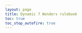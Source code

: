 ```yaml
---
layout: page
title: Dynamic 7 Wonders rulebook
toc: true
toc_stop_autofire: true
---
```


<script type="text/javascript">

function toggleEd() {
  return toggle('#cylonleader');
}

function toggle(id) {
  if (readCheckbox(id)) { 
    $(id).prop('checked', false);
  } else { 
    $(id).prop('checked', true);
  }
  flipSwitches();
  return false; 

}

function readCheckbox(id) {
  return $(id).is(':checked')
}

function enable(id) {
  $(id).removeAttr('disabled');
}

function forbidCheckbox(id) {
  $(id).prop('checked', false)
       .prop('disabled', true);
}

function mandateCheckbox(id) {
  $(id).prop('checked', true)
       .prop('disabled', true);
}


function forbidMenu(id) {
  $(id).prop('disabled', true);
  if ( $(id).is(':selected')) {
    $(id).removeAttr('selected');
  }
}

function validateForm() {
  if (readCheckbox('#pegasus')) {
    enable('#newcaprica');
    enable('#forceexodus');
  } else {
    forbidCheckbox('#forceexodus');
    forbidMenu('#newcaprica');
  }
  // Exodus checkboxes only allowed with Exodus.
  if ( readCheckbox('#exodus') ) {
    // Enable those boxes
    enable('#personalgoal');
    enable('#finalfive');
    enable('#cylonfleet');
    enable('#forcepegasus');
    enable('#ioniannebula');
  } else {
    // Disable them and also make sure they're not checked.
    forbidCheckbox('#personalgoal');
    forbidCheckbox('#finalfive');
    forbidCheckbox('#cylonfleet');
    forbidCheckbox('#forcepegasus');
    forbidMenu('#ioniannebula');
  }
  if ( $('#ioniannebula').is(':selected')
       || $('#allendings').is(':selected')
       || ! readCheckbox('#exodus') ) {
    forbidCheckbox('#allyseasons');
  } else {
    enable('#allyseasons');
  }
  
  // Loyalty deck styles only apply in certain scenarios
  if ($('#ioniannebula').is(':selected')
       || readCheckbox('#allyseasons') 
       || readCheckbox('#personalgoal')) {
     // Exodus style is required.
     forbidCheckbox('#forcepegasus');
     forbidCheckbox('#forceexodus');
   }
  
  if (readCheckbox('#forceexodus')) {
    // Obviously can't have both on at the same time
    forbidCheckbox('#forcepegasus');
  } else if (readCheckbox('#forcepegasus') || readCheckbox('#exodus')) {
    // Also, no point in "forcing" Exodus if it's already on
    forbidCheckbox('#forceexodus');
  }
  
  if (readCheckbox('#daybreak')) {
    enable('#searchforhome');
    if ( ! $('#searchforhome').is(':selected')
         && ! $('#allendings').is(':selected')) {
      enable('#forcedemetrius');
    } else {
      forbidCheckbox('#forcedemetrius');
    }
  } else {
    forbidMenu('#searchforhome');
    forbidCheckbox('#forcedemetrius');
  }
  if (readCheckbox('#pegasus') || readCheckbox('#daybreak')) {
    enable('#cylonleader');
  } else {
    forbidCheckbox('#cylonleader');
  }
  
  if (readCheckbox('#cylonleader') || readCheckbox('#daybreak')) {
    // Sympathizer rules don't apply
    forbidCheckbox('#nosympathizer');
    forbidCheckbox('#sympatheticcylon');
  } else {
    enable('#nosympathizer');
    enable('#sympatheticcylon');
  }
  if (readCheckbox('#sympatheticcylon')) {
    forbidCheckbox('#nosympathizer');
  } else if (readCheckbox('#nosympathizer')) {
    forbidCheckbox('#sympatheticcylon');
  }
  
  if (! readCheckbox('#daybreak') &&
        (readCheckbox('#cylonleader') || readCheckbox('#sympatheticcylon'))) {
    // Agenda cards are possible, might want to override
    enable('#forcemotive');
  } else {
    forbidCheckbox('#forcemotive');
  }
  
  if (readCheckbox('#daybreak') || readCheckbox('#pegasus')
      || readCheckbox('#sympatheticcylon')) {
    forbidCheckbox('#forceoverlay');  
  } else {
    enable('#forceoverlay');
  }
  
}

function highlight(theClass) {
  // Don't highlight the "no" classes, except for "nosympathizer"
  if (theClass === "nosympathizer" || ! /^no/.test(theClass)) {
    $('.' + theClass).css({"background-color":"lightyellow"});
  }
}

function unhighlight(theClass) {
  $('.' + theClass).css({"background-color":""});
}

function flipSwitches () {
  // Step 1: validate the form. Uncheck and disable items that aren't
  // allowed.
  
  validateForm();
  
  // Step 2: Collect lists of classes to hide and show.
  var showThese = [];
  var hideThese = [];
  var pullFrom = 'input,option';
  //if (readCheckbox('#allendings')) {
    // Actually, don't read the endings, we'll do that now.
    pullFrom = 'input';
    showThese = ['cities', 'leaders', 'babel', 'armada'];
    hideThese = ['no-cities', 'no-leaders', 'no-babel', 'no-armada'];
  //}
  
  $(pullFrom).each(function(index, element) {
    if ($(this).is(':checked')) {
      showThese.push($(this).attr('id'));
      hideThese.push('no'+$(this).attr('id'));
    } else {
      showThese.push('no'+$(this).attr('id'));
      hideThese.push($(this).attr('id'));
    }
  });  
  
  if (readCheckbox('#daybreak') 
      || readCheckbox('#pegasus')
      || readCheckbox('#exodus')) {
    showThese.push('expansion');
    hideThese.push('noexpansion');
  } else {
    showThese.push('noexpansion');
    hideThese.push('expansion');
  }
  
  if (readCheckbox('#pegasus') || readCheckbox('#exodus')) {
    showThese.push('execution');
    hideThese.push('noexecution');
  } else {
    showThese.push('noexecution');
    hideThese.push('execution');
  }

  // Exodus loyalty if either:
  //    Exodus is enabled, and hasn't been forced off
  //    Or we've forced Exodus rules to be on
  if ( (readCheckbox('#exodus') && ! readCheckbox('#forcepegasus'))
       || readCheckbox('#forceexodus')) {
    showThese.push('exodusloyalty');
    hideThese.push('noexodusloyalty');
  } else {
    showThese.push('noexodusloyalty');
    hideThese.push('exodusloyalty');
  }
  
  if (readCheckbox('#daybreak') || readCheckbox('#pegasus')) {
    showThese.push('treachery');
    hideThese.push('notreachery');
  } else {
    showThese.push('notreachery');
    hideThese.push('treachery');
  }
  
  if (readCheckbox('#cylonleader') || readCheckbox('#sympatheticcylon')) {
    showThese.push('infiltrator');
    hideThese.push('noinfiltrator');
    if (readCheckbox('#daybreak') || readCheckbox('#forcemotive')) {
      showThese.push('motive');
      hideThese.push('agenda');
    } else {
      showThese.push('agenda');
      hideThese.push('motive');
    }
  } else {
    showThese.push('noinfiltrator');
    hideThese.push('infiltrator');
    hideThese.push('agenda');
    hideThese.push('motive');
  }

  
  if (readCheckbox('#ioniannebula') 
       || readCheckbox('#allendings')
       || readCheckbox('#allyseasons')) {
    showThese.push('allies');
    hideThese.push('noallies');
  } else {
    showThese.push('noallies');
    hideThese.push('allies');
  }
  
  if (readCheckbox('#pegasus') || readCheckbox('#daybreak')
      || readCheckbox('#sympatheticcylon')
      || readCheckbox('#forceoverlay')) {
    showThese.push('overlay');
    hideThese.push('nooverlay');  
  } else {
    showThese.push('nooverlay');
    hideThese.push('overlay');
  }
  
  if (readCheckbox('#searchforhome')
        || readCheckbox('#forcedemetrius')
        || readCheckbox('#allendings')) {
    showThese.push('demetrius');
    hideThese.push('nodemetrius');
  } else {
    showThese.push('nodemetrius');
    hideThese.push('demetrius');
  }
  
  // Step 3: Show all the classes that need showing. 
  for (i in showThese) {
    $('.'+showThese[i]).show();
    // Highlight if requested
    if (readCheckbox('#highlight')) {
      highlight(showThese[i]);
    } else {
      unhighlight(showThese[i]);
    }
  }
  // Step 4: Hide all the classes that need hiding. Since we do this 
  // last, that means a given tag needs *all* elements to be visible,
  // or in other words, each list of tags is ANDed together.
  for (i in hideThese) {
    $('.'+hideThese[i]).hide();
  }
  
  // Step 5: Fix the rowspan on the basestar attack table. It has to
  // change based on the options set.
  var rowspan = 3;
  if (readCheckbox('#daybreak')) {
    // Additional one for assault raptors
    rowspan++;
  }
  if ( readCheckbox('#cylonfleet')) {
    // Remove the nuke row
    rowspan--;
  }
  $('#basestardamage').attr('rowspan', rowspan);
    
  // Step 5: Refresh the table of contents.
  $('#toc').toc({showSpeed: 0});
  
  // Save to local storage
  save();
  
  // Update the share URL box
  var url = window.location.origin + window.location.pathname + "?" + buildStateString();
  $('#generatedUrl').val(url);

}

function save() {
  if (window.sessionStorage){
    try {
      $('input,option').each(function(index, element) {
        if (readCheckbox('#'+$(this).attr('id') )) { 
          window.sessionStorage.setItem($(this).attr('id'), "1");
        } else {
          window.sessionStorage.removeItem($(this).attr('id'));
        }
      });  
    } catch (err) {
      // Probably not allowed. That's okay, this
      // feature is optional so silently failing
      // is okay. 
    }
  }
}

// find all the selected / checked items and return a
// querystring representing them
function buildStateString() {
  qs = [];
  $('input,option').each(function(index, element) {
    id = $(this).attr('id');
    if (readCheckbox('#' + id)) {
      qs.push(id);
    }
  });
  return qs.join('&');
}

// enable this id (check it or select it)
function setValue(id) {
  if (!/^[a-zA-Z][a-zA-Z0-9\-\_]+$/.test(id)) {
    return false;
  }
  var el = $('#'+id);
  
  if (el.length === 0) {
    return false;
  }
  
  if (el.is('option') || el.is('input')) {
    el.prop('checked', true);
    el.prop('selected', true);

    return true;
  }
  
  return false;
}

// This is the page initialization code
$(function () {
  // Obviously, we have JavaScript if this is running.
  $(".nojs").hide();
  $(".js").show();

  var foundConfig = false;
  // queryparam exists?
  var qs = window.location.search;
  if (!!qs) {
    // use querystring to set values
    qs = qs.replace("?", '').split('&');
    for (var i=0; i < qs.length; i++) {
      if (setValue(qs[i])) {
        foundConfig = true;
      }
    }
  }
  
  if (foundConfig) {
    // Disable configuration, since this is preconfigured.
    // But they can choose to remove the configuration if desired.
    $(".preconfigured").show();
    $(".nopreconfigured").hide();
  } else {
    // state exists?
    if (window.sessionStorage){
      for (id in window.sessionStorage) {
        setValue(id);
      }
    }
    // Show the real config form
    $("#configform").show();
    // There is no preconfiguration here. Set CSS accordingly.
    $(".preconfigured").hide();
    $(".nopreconfigured").show();

  }
  $('#configform').change(flipSwitches);
  flipSwitches();
});

</script>

<form id="configform" style="display: none;">
  <fieldset id="configbox">
    <legend>Configuration:</legend>
      <label><input type="radio" name="edition" id="Ed1" /> 1st Edition</label>
      <label><input type="radio" name="edition" id="Ed2" /> 2nd Edition</label>
    <hr>
    <label><input type="checkbox" name="wonderpack" id="wonderpack"> Wonder Pack</label><br>
    <label><input type="checkbox" name="catan" id="catan"> Catan Wonder</label><br>
    <hr>
    <label><input type="checkbox" name="leaders" id="leaders"> Leaders</label><br>
    <div style="margin-left: 20px" class="leaders">
        <label><input type="checkbox" name="leaders-anniversary">Leaders Anniversary Pack</label>
    </div>
    <label><input type="checkbox" name="cities" id="cities"> Cities</label><br>
    <div style="margin-left: 20px" class="cities">
        <label><input type="checkbox" name="cities-anniversary">Cities Anniversary Pack</label>
    </div>
    <label><input type="radio" name="babeledifice" id="babel"> Babel</label><br>
    <div style="margin-left: 20px" class="babel">
        <label><input type="checkbox" name="tower" id="tower"> Babel Tower</label>
        <label><input type="checkbox" name="greatprojects" id="greatprojects"> Babel Great Projects</label>
    </div>
    <label><input type="radio" name="babeledifice" id="edifice"> Edifice</label><br>
    <label><input type="checkbox" name="armada" id="armada"> Armada</label><br>
    <div style="margin-left: 20px" class="siracusa">
        <label><input type="checkbox" name="siracusa" id="siracusa">Siracusa Wonder</label>
    </div>
    <label>Share this configuration: 
      <input style="width: 100%;" type="text" id="generatedUrl" name="generatedUrl" />
    </label>
  </fieldset>
</form>

<form id="preconfigform" class="preconfigured" style="display: none;">
    <fieldset id="preconfigbox">
        <legend>Configuration:</legend>
        <p>This link was pre-configured. <a href="{{ site.baseurl }}rulebook.html">
        Click here to go back to the configurable rulebook</a></p>

        <p>
        This configuration includes:</p>
        <ul>
            <li class="Ed1">1st Edition</li>
            <li class="Ed2">2nd Edition</li>
        </ul>
        <ul>
            <li class="wonderpack">Wonder Pack</li>
            <li class="catan">Catan</li>
        </ul>
        <ul>
            <li class="leaders">Leaders<span class="leaders-anniversary"> and Leaders Anniversary Pack</span></li>
            <li class="cities">Cities<span class="cities-anniversary"> and Cities Anniversary Pack</span></li>
            <li class="babel">Babel
            <ul>
                <li class="tower">Babel Tower</li>
                <li class="greatprojects">BabelGreat Projects</li>
            </ul></li>
            <li class="edifice">Edifice</li>
            <li class="armada">Armada</li>
        </ul>
    </fieldset>
</form>

<form id="nojsform" class="nojs">
  <fieldset id="preconfigbox">
    <legend>Configuration:</legend>
    <p>JavaScript is either not enabled or not working. The rules for 
    including every expansion, with no variants enabled, will
    be shown instead, along with the rules for each possible ending. </p>
  </fieldset>
</form>


<div class="help" markdown="1">
## Help

Use the checkboxes and menus above to select a configuration of Battlestar Galactica expansions, modules, and variants. Some items might be disabled if they conflict with another selected option. 

### All endings

Many variants exist that add *all* the endings to the game. None of them are included here, but you can still use this rulebook for such a game by selecting "all endings". This will show all of the official rules for every ending. Whichever variant you are using will tell you how to proceed through all the endings, but when you need to resolve "normal" gameplay events and issues they will be available.

### Agendas and Motives

Pegasus and Daybreak both added Cylon Leaders, but the way that Cylon Leaders win is different in Daybreak. You can choose to "backport" Motive cards to the Pegasus elements that use Agenda cards (Cylon Leaders and Sympathetic Cylon). The reverse (using Agenda cards in Daybreak for Cylon Leaders) isn't integrated into the rules, because Agenda cards are very simple and don't have any rule conflicts. All you have to do is:

- Give the Cylon Leader a Hostile (for a 5 or 7 player game) or Sympathetic (4 or 6 player game) Agenda card when the first round of Loyalty cards goes out.
- Ignore any mention of Motive cards in the rules. 
- Use the text of the Agenda card to determine whether the Cylon Leader wins or loses at the end of the game. 

### Sympathizer variants

The "Sympathizer" role from the base game is intended to be a sort of "half-Cylon": if the game is going well for the humans, a new Cylon is added (with some restrictions), but if not, a human player is merely sent to the Brig. 

This card proved to be rather unpopular for a few reasons. For one, the unlucky player who becomes a Cylon via the Sympathizer card is immediately revealed as a Cylon and doesn't get to secretly sabotage the humans, and even as a Cylon they do not get a Super Crisis and cannot use the Cylon Fleet location, removing over a quarter of their possible Cylon actions. Secondly, it adds an incentive for the humans to sabotage themselves before the Sleeper Agent phase so that the Sympathizer stays human. 

There are a few options for avoiding the Sympathizer. Daybreak and Pegasus add Cylon Leaders, special characters who are almost literally half-Cylons and therefore remove the need for a Sympathizer when they are used. Pegasus adds the option of using the "Sympathetic Cylon" Loyalty card, which is very similar to the Sympathizer but instead changes a player into essentially a Cylon Leader. As a variant, you can even choose to just use the Sympathetic Cylon without the rest of Pegasus. 

Daybreak replaces both the "Sympathizer" and "Sympathetic Cylon" with "The Mutineer", a player who gets lots of Mutiny cards, so no variant is necessary to avoid the Sympathizer using this expansion. 

The simplest option, however, requiring no expansions at all, is the "No Sympathizer" variant which was officially released by Fantasy Flight Games. It just handicaps the humans and allows Cylons to draw more cards. 

### Allies for All Seasons

This variant was designed by Alexander DeSouza. It allows the "Ally" mechanic to be added to a game without having to use the entire Ionian Nebula ending. 

### Loyalty deck variants

The Loyalty deck variants have to do with the Exodus "extra card" rule change. In Pegasus, an executed human player always comes back as a human. This is a little unfortunate from a story perspective: the humans can perform a rather gruesome, but guaranteed, Cylon test for a relatively small cost. Exodus changes this, and always leaves an extra Loyalty card in the deck. This has two effects: an executed human may come back as a Cylon, but a Cylon card might remain in the deck, never dealt to a player at all. 

Both have their pros and cons. The Pegasus version has the advantage that the game is never short a Cylon. The Exodus version has more intrigue, and avoids giving the humans a perverse incentive to kill their own teammates. The Exodus version starts to make even more sense when Personal Goal and Final Five cards are included, because even if an executed human comes back as a human, they may be stuck with one of these human-hostile cards. The Pegasus version starts to make more sense with fewer players, since it becomes more likely that the remaining card will be a Cylon. 

Some game mechanics depend on the Exodus version, like Personal Goal cards and some Ally cards. When those are enabled, you will be forced to use the Exodus style. Otherwise, you can choose whichever one you like best: guaranteed Cylons but also an easy test, or more uncertainty and the possibility of a missing Cylon. You could also pick one, but add an additional rule to mitigate the downsides. Some examples include:

- Exodus rules, then at distance 7, all human players roll the die. The lowest receives the final Loyalty card, guaranteeing that the last Cylon gets out at some point.
- Pegasus rules, but a new human character must draw from a special deck that is half “Personal Goal”/”Final Five” cards, half normal “Not A Cylon” cards. They’ll still be a guaranteed human, but dealing with the special Loyalty card can penalize the humans for killing an innocent.
- Exodus rules, then at the end of the game, if the remaining card was a Cylon, deduct 1 from each resource as a handicap before declaring a human victory.

</div>


{% include toc.html %}

<div id="statictoc" class="nojs">
<i>Jump to...</i> <ol><li><a href="#introduction">Introduction</a></li><li><a href="#the-basics">The basics</a><ol><li><a href="#strategy">Strategy</a></li></ol></li><li><a href="#game-setup">Game setup</a><ol><li><a href="#game-board">Game board</a></li><li><a href="#pegasus">Pegasus</a></li><li><a href="#exodus">Exodus</a></li><li><a href="#daybreak">Daybreak</a></li><li><a href="#kobol-ending">Kobol ending</a></li><li><a href="#new-caprica-ending">New Caprica ending</a></li><li><a href="#ionian-nebula-ending">Ionian Nebula ending</a></li><li><a href="#search-for-home-ending">Search for Home ending</a></li><li><a href="#choosing-characters">Choosing characters</a></li><li><a href="#loyalty-deck">Loyalty Deck</a></li><li><a href="#first-hand-of-cards">First hand of cards</a></li><li><a href="#ionian-nebula-additional-setup">Ionian Nebula additional setup</a></li><li><a href="#rule-reminders">Rule reminders</a></li></ol></li><li><a href="#playing-the-game">Playing The Game</a><ol><li><a href="#game-turn">Game turn</a></li><li><a href="#player-terminology">Player terminology</a></li><li><a href="#secrecy">Secrecy</a></li><li><a href="#resolving-rule-conflicts">Resolving rule conflicts</a></li><li><a href="#component-limitations">Component limitations</a></li><li><a href="#die-rolls">Die rolls</a></li><li><a href="#timing">Timing</a></li><li><a href="#resources">Resources</a></li><li><a href="#trauma-tokens">Trauma Tokens</a><ol><li><a href="#trauma-tokens-on-locations">Trauma tokens on locations</a></li></ol></li><li><a href="#ally-cards">Ally cards</a><ol><li><a href="#placing-a-new-ally">Placing a new Ally</a></li><li><a href="#ally-replaced-with-player-or-location-damaged">Ally replaced with player, or location damaged</a></li></ol></li><li><a href="#demetrius--missions">Demetrius &amp; Missions</a></li><li><a href="#rebel-basestar-human-or-cylon">Rebel Basestar (human or Cylon)</a></li><li><a href="#character-sheets">Character sheets</a></li><li><a href="#once-per-game">Once per game</a></li><li><a href="#loyalty-cards">Loyalty cards</a><ol><li><a href="#personal-goal-cards">Personal Goal cards</a></li><li><a href="#final-five-cards">Final Five cards</a></li><li><a href="#the-mutineer">The Mutineer</a></li></ol></li><li><a href="#mutiny-cards">Mutiny cards</a><ol><li><a href="#drawing-a-second-mutiny-card">Drawing a second Mutiny card</a></li><li><a href="#discarding-treachery-cards-and-gaining-mutiny-cards">Discarding Treachery cards and gaining Mutiny cards</a></li></ol></li><li><a href="#cylon-players">Cylon Players</a><ol><li><a href="#cylon-reveal-resolution">Cylon Reveal resolution</a></li></ol></li><li><a href="#titles">Titles</a><ol><li><a href="#president">President</a></li><li><a href="#admiral">Admiral</a></li><li><a href="#cag-commander-air-group">CAG (Commander, Air Group)</a></li></ol></li><li><a href="#lines-of-succession">Lines of Succession</a></li><li><a href="#actions--abilities">Actions &amp; Abilities</a><ol><li><a href="#movement-actions">Movement actions</a></li></ol></li><li><a href="#moves">Moves</a><ol><li><a href="#sabotage-treachery-card-interrupt">“Sabotage” Treachery card interrupt</a></li><li><a href="#moves-versus-movement-actions">Moves versus Movement actions</a></li></ol></li><li><a href="#skill-cards">Skill Cards</a><ol><li><a href="#skill-check-abilities">Skill Check Abilities</a></li><li><a href="#reckless-cards-and-abilities">Reckless cards and abilities</a></li><li><a href="#types">Types</a></li><li><a href="#destiny-deck">Destiny Deck</a></li></ol></li><li><a href="#crisis-card-resolution">Crisis card resolution</a></li><li><a href="#event-crisis-cards">Event Crisis cards</a></li><li><a href="#super-crisis-cards">Super Crisis Cards</a></li><li><a href="#skill-check-resolution">Skill Check resolution</a></li><li><a href="#activating-cylon-ships">Activating Cylon ships</a><ol><li><a href="#activating-a-raider">Activating a raider</a></li><li><a href="#activating-heavy-raiders-and-centurions">Activating heavy raiders and Centurions</a></li></ol></li><li><a href="#jumping-the-fleet">Jumping the fleet</a></li><li><a href="#sleeper-agent-phase">Sleeper Agent phase</a><ol><li><a href="#revealed-cylons-during-the-sleeper-agent-phase">Revealed Cylons during the Sleeper Agent phase</a></li></ol></li><li><a href="#combat-ship-attack-table">Combat ship attack table</a><ol><li><a href="#basestar-damage">Basestar damage</a></li><li><a href="#damaging-galactica">Damaging Galactica</a></li><li><a href="#damaging-pegasus">Damaging Pegasus</a></li><li><a href="#scar">Scar</a></li></ol></li><li><a href="#human-combat-ships">Human combat ships</a><ol><li><a href="#civilian-ships">Civilian ships</a><ol><li><a href="#drawing-and-destroying">Drawing and destroying</a></li></ol></li><li><a href="#raptors">Raptors</a></li><li><a href="#vipers">Vipers</a></li><li><a href="#mark-vii-vipers">Mark VII Vipers</a></li><li><a href="#assault-raptors">Assault raptors</a></li><li><a href="#piloting">Piloting</a></li></ol></li><li><a href="#execution">Execution</a><ol><li><a href="#finishing-a-cylon-execution">Finishing a Cylon execution</a></li><li><a href="#finishing-a-human-execution">Finishing a human execution</a></li></ol></li><li><a href="#character-ability-notes">Character ability notes</a></li><li><a href="#location-notes">Location notes</a><ol><li><a href="#commmand">Commmand</a></li><li><a href="#the-brig">The Brig</a></li><li><a href="#choosing-players-for-sickbaybrig">Choosing players for Sickbay/Brig</a></li><li><a href="#colonial-one">Colonial One</a></li><li><a href="#cylon-fleet-location">Cylon Fleet location</a></li><li><a href="#basestar-bridge">Basestar Bridge</a></li></ol></li></ol></li><li><a href="#ending-the-game">Ending the game</a><ol><li><a href="#new-caprica-phase">New Caprica phase</a><ol><li><a href="#new-caprica-phase-setup">New Caprica phase setup</a></li><li><a href="#new-caprica-phase-rules">New Caprica phase rules</a><ol><li><a href="#occupation-forces">Occupation Forces</a></li><li><a href="#preparing-civilian-ships">Preparing civilian ships</a></li><li><a href="#brig-versus-detention">Brig versus Detention</a></li></ol></li><li><a href="#before-galactica-returns">Before Galactica returns</a></li><li><a href="#after-galactica-returns">After Galactica returns</a></li><li><a href="#evacuating-new-caprica">Evacuating New Caprica</a></li></ol></li><li><a href="#ionian-nebula-crossroads-phase">Ionian Nebula: Crossroads Phase</a><ol><li><a href="#battle-of-the-ionian-nebula">Battle of the Ionian Nebula</a></li><li><a href="#crossroads">Crossroads</a></li><li><a href="#the-trialboxing-the-line">The Trial/Boxing the Line</a></li><li><a href="#elimination">Elimination</a></li></ol></li><li><a href="#human-loss">Human loss</a></li><li><a href="#final-jump">Final jump</a></li></ol></li></ol>
</div>

## Introduction


## The basics


## Game setup
Prepare a spacious table.

<ol>
<li>Separate the Age cards into the three Age decks. </li>
<li>Discard the cards that show a player count above the number of players. </li>
<li class="cities">Separate the Black cards into the three Age decks and shuffle each. </li>
<li class="cities">For each age add as many black cards as there are players. </li>
<li>Shuffle all the purple (Guild) cards and draw the <em>number of players + 2 </em>and add them to the Age III deck. </li>
<li class="armada">Separate the Armada Age cards into the three age decks and shuffle each. </li>
<li class="armada">For each age, add as many Armada cards as there are players. </li>
<li>Add to the set of wonders <span class="cities">Byzantium, Petra, </span><span class="armada">Siracusa, </span><span class="leaders">Rome, Abu Simbel, </span><span class="edifice">Ur, </span>to the set of wonders. </li>
<li>Each player selects or randomly gets a Wonder Board. Choose or select randomly <span class="Ed1">an A </span><span class="Ed2">a day </span>or <span class="Ed1">B </span><span class="Ed2">night </span> side. </li>
<li>Each player gets <span class="no-leaders">3 </span><span class="leaders">6 </span>coins from the bank. </li>
<li class="babel tower">Place the base of the Babel Tower depending on the number of players (2-4 players, 3 placeholders; 5-8 players, 4 placeholders). </li>
<li class="babel tower">Deal 3 random Babel tiles in front of them, face down. </li>
<li class="babel tower">Secretly choose one tile, place it down in front of you and pass the remaining to the player on your right. </li>
<li class="babel tower">Repeat until each player receives the last tile from the player to the left and each player has 3 tiles in their pile. </li>
<li class="leaders">Deal 4 random leader cards to each player</li>
<li class="leaders">Secretly choose one leader card and place it face down in front of you. </li>
<li class="leaders">Pass the rest of the cards to the person on your right. </li>
<li class="leaders">Repeat until all the cards are used, so each person has a leader card in hand, which is discarded. </li>
<li class="armada">Each player gets a shipyard board and a boat of each color. </li>
<li class="armada">The island cards are added to the table in separate piles for each level. </li>
<li class="edifice">Separate the Edifice cards into the three Ages, shuffle them and place one random card per Age, project face up, in the middle of the table. </li>
<li class="edifice">Put the number of participation pawns (2,3,3,4,5) on each card depending on the number of players (3,4,5,6,7).
<div markdown="1">
| Players | Pawns |
| ------- | ----- |
|    3    |   2   |
|    4    |   3   |
|    5    |   3   |
|    6    |   4   |
|    7    |   5   |

</div>
</li>
</ol>

## Turn order
### Start of Age
<ol>
<li class="babel greatprojects">Take one Great Project card and place it in the middle of the table, and place on it as many Participation tokens as the number of players minus one. </li>
<li class="leaders">Choose one of your leader cards and place them face down in front of you.
You can:
<ul>
<li>Recruit this Leader:
    <ul>
    <li>Reveal the leader and pay its cost in coins. Place your leader face up next to your wonder. From now on you can benefit from its effect. </li>
    <li>If the cost shows 'A' then it cost in coins is the current Age. </li></ul>
<li>Construct a stage of your Wonder:
    <ul>
    <li>Use the leader card to build a stage of your wonder following the usual rules. </li></ul>
<li>Sell this leader:
    <ul>
    <li>Discard the leader card and take 3 coins from the bank. </li></ul>
</li>
<li>Choose a card from your hand, and pass the deck to the player of your left or right (look at the curved arrow on the back of the cards).
    <ul>
    <li>Construct the card <strong>as long as it's not already existing in your city</strong>:
        <ul>
        <li>Pay the cost shown on the card and place it, face up, behind your wonder. Resources must com from you or your neighbors. Each resource costs 2 coins. </li>
        <li><span class="armada babel greatprojects">Choose between:</span>
            <ul>
            <li class="armada"> If the card color matches Red, Yellow, Blue, or Green, you may pay the cost and move the corresponding boat on your shipyard board and apply the corresponding effect. If the effect is exploring an island, if you are the only one exploring that level's island, draw 4 cards and choose one to keep, returning the rest to the deck and shuffle. If multiple players are exploring the same level's island, they are dealt evenly all the cards from that level in the island deck, returning those cards that cannot be dealt. Each player choose which island to explore and return the rest to the deck, and shuffle. Place the island card under the Shipyard board on the corresponding space, leaving visible only the benefit granted. </li>
            <li class="babel greatprojects">If the card you constructed matches the color of the active Great Project, and there are available participation to-kens on the Great Project card, you can participate in its construction paying the Participation Cost. If you choose to do so, take a participation token and place it on your Wonder Board. </li>
            </ul>
        </li>
    <li>Construct a stage of your wonder:
        Construct the next stage of your wonder in order. <span class="siracusa">Siracusa stages can be built in any order. </span><span class="wonderpack">The Great Wall stages can be built in any order. </span>
        <ul>
        <li>Turn the card face down and pay the cost shown on the wonder space it is being used for. Place the upside-down card on the bottom of the wonder under the stage you have built. <span class="edifice">Once per age, when you construct a stage of your wonder you can participate in the construction in the current age's edifice. Pay the cost of your wonder stage and the project cost at the same time, then take a participation pawn from the card. If multiple players contribute on the same turn, take extra pawns from the box if needed. If all pawns are taken from the edifice card, then it is constructed. Flip the card over and anyone with a participation pawn immediately gains the reward shown on the card. <span class="armada">You cannot move a ship forward <strong>and </strong>contribute to a project on the same turn</span></span><span class="armada">Move a boat on your shipyard board on the column with the wonder symbol<span class="edifice"> only if you didn't participate in the edifice construction this turn</span>. </span></li></ul>        
    <li>Sell the card:
        <ul>
        <li>Discard the card face down in the middle of the table and take 3 coins from the bank<span class="armada"> <strong>or </strong>move your yellow boat up a row without paying the naval cost</span>. </li></ul>
    </li></ul>
    <li class="babel tower">Build the Babel Tower:
        <ul>
        <li>Discard the card and place the chosen Babel Tower tile face down in front of you. Once all players have played their turn, place your tile on the board, starting from the placeholder marked with the circular arrow. If more than one player is building the table, the tiles are placed in order of the number printed in the tile. </li>
        <li>The effects of the Babel Tower tiles apply to all players as long as they are not covered by another Babel Tower tile. </li></ul>
    </li>
</li>
<p>Continue until you have 2 cards in your hand. If that's the case, discard one, and play the other one.</p>

#### Turn Resolution
The turn is always resolved in this order
<ol>
<li>Pay all construction costs (card, Wonder<span class="armada">, Naval Construction</span>) </li>
<li class="armada">Move the Ship corresponding to your Naval Construction, if any. </li>
<li class="babel tower"></li>
<li>Apply all effects<span class="armada"> except Tax and Piracy</span>. </li>
<li class="armada">Resolve Island exploration. </li> 
<li>Resolve construction of cards from the discard pile<span class="armada"> (no Naval Construction allowed)</span>. </li>
<li class="armada">Resolve Tax and Piracy. </li>
</ol>

### End of Age
<ol>
<li class="babel greatprojects">Check the completion status of the Great Project
    <ul>
    <li><strong>The Great Project is a success. </strong> If all participation tokens have been taken all players who participated gain as many reward tokens as they have participation tokens in their possession. The return tokens are returned to the supply. </li>
    <li><strong>The Great Project is a failure. </strong>If there are remaining tokens on the Great Project card, those players without a participation token suffer the penalty displayed on the Great Project card. The return tokens are returned to the supply. </li>
    </ul>
    If a player cannot pay the penalty, they must take a penalty token for value according to the Age (-1, -2, or -3). 
</li>
<li>Resolve <span class="no-armada">Military</span><span class="armada">Ground</span> Conflict. Award bonus and penalty points comparing your <span class="no-armada">military strength</span><span class="armada">Ground Shields</span> to your left and right neighbors'<span class="armada"> and players you've given an incursion token to (diplomacy tokens do not affect boarding tokens)</span>. In case of tie no one gets a bonus/penalty token. <span class="cities">If you have a diplomacy token, you do not participate in military conflicts and your neighbors to your left and right compare each other as if they were adjacent. Discard the diplomacy token after the resolution of all conflicts. </span></li>
<li class="armada">Resolve Naval conflicts. Award bonus and penalty tokens. The comparison is done among all players. The weakest Naval Strength gets a penalty bonus, then the strongest, second and third get the corresponding bonuses, in that order. 
<div markdown="1">
|  Age  | Weakest | Strongest | 2nd Strongest | 3rd Strongest |
|  ---  | ------- | --------- | ------------- | ------------- |
|  I    |    -1   |     3     |       1       |               |
|  II   |    -2   |     5     |       3       |               |
|  III  |    -3   |     7     |       5       |       3       |

</div>
In case of a tie for the weakest, both players take a Naval Defeat token. In case of a tie for the strongest, both players take the reward of the next rank, and the second goes down to the third rank. In case of a tie in second strongest, both players go down to third rank and the player(s) in third position get no bonus tokens.
</li>

Each Guild Card is limited to a maximum of 10 points.